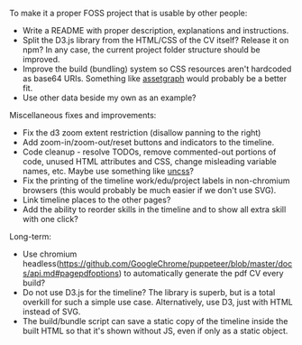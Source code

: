 To make it a proper FOSS project that is usable by other people:

* Write a README with proper description, explanations and instructions.
* Split the D3.js library from the HTML/CSS of the CV itself? Release it on npm? In any case, the current project folder structure should be improved.
* Improve the build (bundling) system so CSS resources aren't hardcoded as base64 URIs. Something like [assetgraph](https://github.com/assetgraph/assetgraph) would probably be a better fit.
* Use other data beside my own as an example?

Miscellaneous fixes and improvements:

* Fix the d3 zoom extent restriction (disallow panning to the right)
* Add zoom-in/zoom-out/reset buttons and indicators to the timeline.
* Code cleanup - resolve TODOs, remove commented-out portions of code, unused HTML attributes and CSS, change misleading variable names, etc. Maybe use something like [uncss](https://github.com/giakki/uncss)?
* Fix the printing of the timeline work/edu/project labels in non-chromium browsers (this would probably be much easier if we don't use SVG).
* Link timeline places to the other pages?
* Add the ability to reorder skills in the timeline and to show all extra skill with one click?

Long-term:

* Use chromium headless(https://github.com/GoogleChrome/puppeteer/blob/master/docs/api.md#pagepdfoptions) to automatically generate the pdf CV every build?
* Do not use D3.js for the timeline? The library is superb, but is a total overkill for such a simple use case. Alternatively, use D3, just with HTML instead of SVG.
* The build/bundle script can save a static copy of the timeline inside the built HTML so that it's shown without JS, even if only as a static object.
